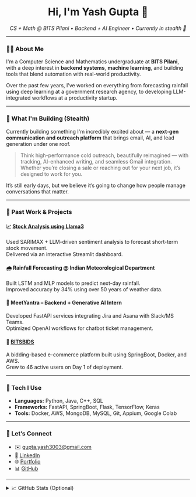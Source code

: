 
<h1 align="center">Hi, I'm Yash Gupta 👋</h1>

<p align="center">
  <em>CS + Math @ BITS Pilani • Backend + AI Engineer • Currently in stealth 🚀</em>
</p>

---

### 🧑‍💻 About Me

I'm a Computer Science and Mathematics undergraduate at **BITS Pilani**, with a deep interest in **backend systems**, **machine learning**, and building tools that blend automation with real-world productivity.

Over the past few years, I’ve worked on everything from forecasting rainfall using deep learning at a government research agency, to developing LLM-integrated workflows at a productivity startup.

---

### 🚀 What I'm Building (Stealth)

Currently building something I'm incredibly excited about — a **next-gen communication and outreach platform** that brings email, AI, and lead generation under one roof.

> Think high-performance cold outreach, beautifully reimagined — with tracking, AI-enhanced writing, and seamless Gmail integration. Whether you’re closing a sale or reaching out for your next job, it’s designed to work for you.

It’s still early days, but we believe it’s going to change how people manage conversations that matter.

---

### 🧠 Past Work & Projects

#### 📈 [Stock Analysis using Llama3](https://github.com/YashGupta3003/Stock-analysis-Llama)  
Used SARIMAX + LLM-driven sentiment analysis to forecast short-term stock movement.  
Delivered via an interactive Streamlit dashboard.

#### 🌧️ Rainfall Forecasting @ Indian Meteorological Department  
Built LSTM and MLP models to predict next-day rainfall.  
Improved accuracy by 34% using over 50 years of weather data.

#### 🤖 MeetYantra – Backend + Generative AI Intern  
Developed FastAPI services integrating Jira and Asana with Slack/MS Teams.  
Optimized OpenAI workflows for chatbot ticket management.

#### 🛒 [BITSBIDS](https://github.com/YashGupta3003/BITSBIDS)  
A bidding-based e-commerce platform built using SpringBoot, Docker, and AWS.  
Grew to 46 active users on Day 1 of deployment.

---

### 🧰 Tech I Use

- **Languages:** Python, Java, C++, SQL  
- **Frameworks:** FastAPI, SpringBoot, Flask, TensorFlow, Keras  
- **Tools:** Docker, AWS, MongoDB, MySQL, Git, Appium, Google Colab

---

### 🔗 Let’s Connect

- ✉️ [gupta.yash3003@gmail.com](mailto:gupta.yash3003@gmail.com)  
- 💼 [LinkedIn](https://www.linkedin.com/in/yash-gupta-7b0684224/)  
- 🌐 [Portfolio](https://yashgupta3003.github.io/)  
- 📊 [GitHub](https://github.com/YashGupta3003)

---

<details>
<summary>📈 GitHub Stats (Optional)</summary>

<p align="center">
  <img src="https://github-readme-stats.vercel.app/api?username=YashGupta3003&show_icons=true&theme=radical" width="48%"/>
  <img src="https://github-readme-streak-stats.herokuapp.com/?user=YashGupta3003&theme=radical" width="48%"/>
</p>
</details>